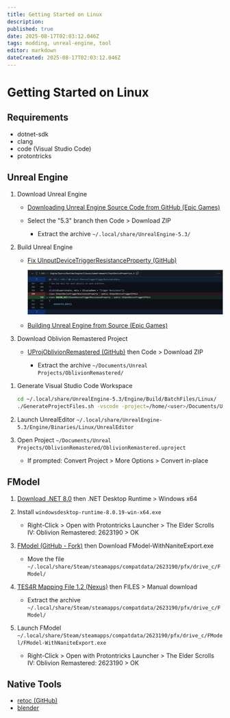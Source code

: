 ```yaml
---
title: Getting Started on Linux
description: 
published: true
date: 2025-08-17T02:03:12.046Z
tags: modding, unreal-engine, tool
editor: markdown
dateCreated: 2025-08-17T02:03:12.046Z
---
```


# Getting Started on Linux

## Requirements

- dotnet-sdk
- clang
- code (Visual Studio Code)
- protontricks

## Unreal Engine

1. Download Unreal Engine

    - [Downloading Unreal Engine Source Code from GitHub (Epic Games)](https://dev.epicgames.com/documentation/en-us/unreal-engine/downloading-source-code-in-unreal-engine)

    - Select the "5.3" branch then Code \> Download ZIP

        - Extract the archive `~/.local/share/UnrealEngine-5.3/`

1. Build Unreal Engine

    - [Fix UInputDeviceTriggerResistanceProperty (GitHub)](https://github.com/nathtest/UProjOblivionRemastered/tree/master?tab=readme-ov-file#unreal-532-source-fix)
    
        ![UInputDeviceTriggerResistanceProperty](/uinputdevicetriggerresistanceproperty.png)

    - [Building Unreal Engine from Source (Epic Games)](https://dev.epicgames.com/documentation/en-us/unreal-engine/building-unreal-engine-from-source)

1. Download Oblivion Remastered Project

    - [UProjOblivionRemastered (GitHub)](https://github.com/nathtest/UProjOblivionRemastered) then Code \> Download ZIP

        - Extract the archive `~/Documents/Unreal Projects/OblivionRemastered/`

<!-- todo: JsonAsAsset -->

1. Generate Visual Studio Code Workspace

    ```bash
    cd ~/.local/share/UnrealEngine-5.3/Engine/Build/BatchFiles/Linux/
    ./GenerateProjectFiles.sh -vscode -project=/home/<user>/Documents/Unreal\\ Projects/OblivionRemastered/OblivionRemastered.uproject
    ```

1. Launch UnrealEditor `~/.local/share/UnrealEngine-5.3/Engine/Binaries/Linux/UnrealEditor`

1. Open Project `~/Documents/Unreal Projects/OblivionRemastered/OblivionRemastered.uproject`

    - If prompted: Convert Project > More Options > Convert in-place

<!-- todo: link to guide for configuration -->

## FModel

1. [Download .NET 8.0](https://dotnet.microsoft.com/en-us/download/dotnet/8.0) then .NET Desktop Runtime > Windows x64

1. Install `windowsdesktop-runtime-8.0.19-win-x64.exe`

    - Right-Click > Open with Protontricks Launcher > The Elder Scrolls IV: Oblivion Remastered: 2623190 > OK

1. [FModel (GitHub - Fork)](https://github.com/C0bra5/FModel/releases/latest) then Download FModel-WithNaniteExport.exe

    - Move the file `~/.local/share/Steam/steamapps/compatdata/2623190/pfx/drive_c/FModel/`

1. [TES4R Mapping File 1.2 (Nexus)](https://www.nexusmods.com/oblivionremastered/mods/4897) then FILES > Manual download

    - Extract the archive `~/.local/share/Steam/steamapps/compatdata/2623190/pfx/drive_c/FModel/`

1. Launch FModel `~/.local/share/Steam/steamapps/compatdata/2623190/pfx/drive_c/FModel/FModel-WithNaniteExport.exe`

    - Right-Click > Open with Protontricks Launcher > The Elder Scrolls IV: Oblivion Remastered: 2623190 > OK

<!-- todo: link to guide for configuration -->

## Native Tools

- [retoc (GitHub)](https://github.com/trumank/retoc/releases/latest)
- [blender](https://www.blender.org/download/)
